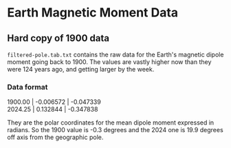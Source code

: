 # Earth Magnetic Moment Data

## Hard copy of 1900 data

`filtered-pole.tab.txt` contains the raw data for the Earth's magnetic dipole moment going back to 1900. The values are vastly higher now than they were 124 years ago, and getting larger by the week.

### Data format

1900.00 | -0.006572 | -0.047339   
2024.25 | 0.132844 | -0.347838 

They are the polar coordinates for the mean dipole moment expressed in radians. So the 1900 value is -0.3 degrees and the 2024 one is 19.9 degrees off axis from the geographic pole.